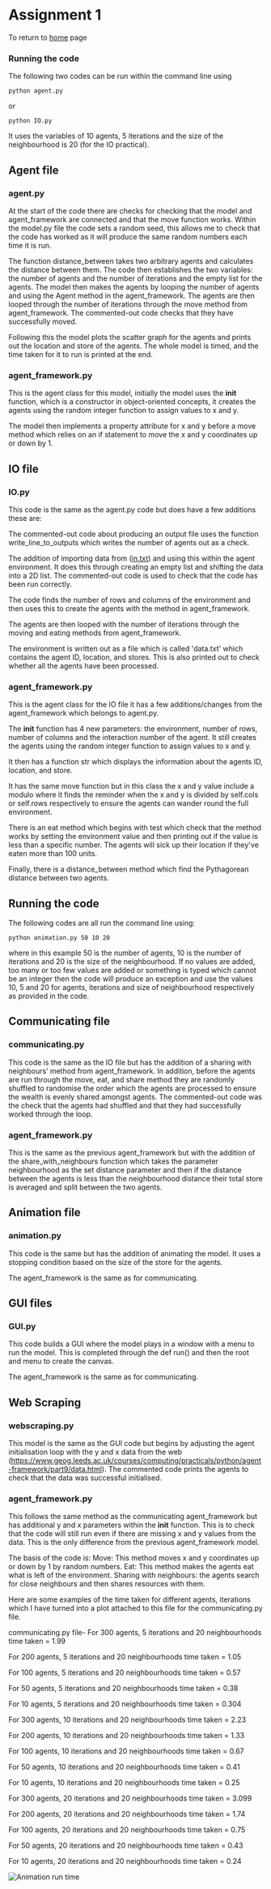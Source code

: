 # Assignment 1

To return to [home](https://eleanorb19.github.io/) page

### Running the code
The following two codes can be run within the command line using
```
python agent.py  
```
or
``` 
python IO.py
```
It uses the variables of 10 agents, 5 iterations and the size of the neighbourhood is 20 (for the IO practical). 
## Agent file
### agent.py
At the start of the code there are checks for checking that the model and agent_framework are connected and that the move function works. Within the model.py file the code sets a random seed, this allows me to check that the code has worked as it will produce the same random numbers each time it is run.

The function distance_between takes two arbitrary agents and calculates the distance between them. The code then establishes the two variables: the number of agents and the number of iterations and the empty list for the agents. The model then makes the agents by looping the number of agents and using the Agent method in the agent_framework. The agents are then looped through the number of iterations through the move method from agent_framework. The commented-out code checks that they have successfully moved.

Following this the model plots the scatter graph for the agents and prints out the location and store of the agents. 
The whole model is timed, and the time taken for it to run is printed at the end. 

### agent_framework.py

This is the agent class for this model, initially the model uses the __init__ function, which is a constructor in object-oriented concepts, it creates the agents using the random integer function to assign values to x and y.

The model then implements a property attribute for x and y before a move method which relies on an if statement to move the x and y coordinates up or down by 1. 

## IO file
### IO.py

This code is the same as the agent.py code but does have a few additions these are:

The  commented-out code about producing an output file uses the function write_line_to_outputs which writes the number of agents out as a check. 

The addition of importing data from ([in.txt](https://github.com/eleanorb19/eleanorb19.github.io/files/7416359/in.txt)) and using this within the agent environment. It does this through creating an empty list and shifting the data into a 2D list. The commented-out code is used to check that the code has been run correctly. 

The code finds the number of rows and columns of the environment and then uses this to create the agents with the method in agent_framework. 

The agents are then looped with the number of iterations through the moving and eating methods from agent_framework.

The environment is written out as a file which is called 'data.txt' which contains the agent ID, location, and stores. This is also printed out to check whether all the agents have been processed.

### agent_framework.py

This is the agent class for the IO file it has a few additions/changes from the agent_framework which belongs to agent.py.

The __init__ function has 4 new parameters: the environment, number of rows, number of columns and the interaction number of the agent. It still creates the agents using the random integer function to assign values to x and y. 

It then has a function str which displays the information about the agents ID, location, and store.

It has the same move function but in this class the x and y value include a modulo where it finds the reminder when the x and y is divided by self.cols or self.rows respectively to ensure the agents can wander round the full environment.

There is an eat method which begins with test which check that the method works by setting the environment value and then printing out if the value is less than a specific number. The agents will sick up their location if they've eaten more than 100 units.

Finally, there is a distance_between method which find the Pythagorean distance between two agents.

## Running the code

The following codes are all run the command line using:
```
python animation.py 50 10 20 
```
where in this example 50 is the number of agents, 10 is the number of iterations and 20 is the size of the neighbourhood. If no values are added, too many or too few values are added or something is typed which cannot be an integer then the code will produce an exception and use the values 10, 5 and 20 for agents, iterations and size of neighbourhood respectively as provided in the code.
## Communicating file

### communicating.py

This code is the same as the IO file but has the addition of a sharing with neighbours’ method from agent_framework. In addition, before the agents are run through the move, eat, and share method they are randomly shuffled to randomise the order which the agents are processed to ensure the wealth is evenly shared amongst agents. The commented-out code was the check that the agents had shuffled and that they had successfully worked through the loop.

### agent_framework.py

This is the same as the previous agent_framework but with the addition of the share_with_neighbours function which takes the parameter neighbourhood as the set distance parameter and then if the distance between the agents is less than the neighbourhood distance their total store is averaged and split between the two agents. 

## Animation  file
### animation.py

This code is the same but has the addition of animating the model. It uses a stopping condition based on the size of the store for the agents. 
 
The agent_framework is the same as for communicating.

## GUI files
### GUI.py

This code builds a GUI where the model plays in a window with a menu to run the model. This is completed through the def run() and then the root and menu to create the canvas. 

The agent_framework is the same as for communicating.

## Web Scraping
### webscraping.py

This model is the same as the GUI code but begins by adjusting the agent initialisation loop with the y and x data from the web (https://www.geog.leeds.ac.uk/courses/computing/practicals/python/agent-framework/part9/data.html). The commented code prints the agents to check that the data was successful initialised.

### agent_framework.py
This follows the same method as the communicating agent_framework but has additional y and x parameters within the __init__ function. This is to check that the code will still run even if there are missing x and y values from the data. This is the only difference from the previous agent_framework model.


The basis of the code is:
Move: This method moves x and y coordinates up or down by 1 by random numbers.
Eat: This method makes the agents eat what is left of the environment.
Sharing with neighbours: the agents search for close neighbours and then shares resources with them. 


Here are some examples of the time taken for different agents, iterations which I have turned into a plot attached to this file for the communicating.py file.

communicating.py file- 
For 300 agents, 5 iterations and 20 neighbourhoods time taken = 1.99

For 200 agents, 5 iterations and 20 neighbourhoods time taken = 1.05

For 100 agents, 5 iterations and 20 neighbourhoods time taken = 0.57

For 50 agents, 5 iterations and 20 neighbourhoods time taken = 0.38

For 10 agents, 5 iterations and 20 neighbourhoods time taken = 0.304

For 300 agents, 10 iterations and 20 neighbourhoods time taken = 2.23

For 200 agents, 10 iterations and 20 neighbourhoods time taken = 1.33

For 100 agents, 10 iterations and 20 neighbourhoods time taken = 0.67

For 50 agents, 10 iterations and 20 neighbourhoods time taken = 0.41

For 10 agents, 10 iterations and 20 neighbourhoods time taken = 0.25

For 300 agents, 20 iterations and 20 neighbourhoods time taken = 3.099

For 200 agents, 20 iterations and 20 neighbourhoods time taken = 1.74

For 100 agents, 20 iterations and 20 neighbourhoods time taken = 0.75

For 50 agents, 20 iterations and 20 neighbourhoods time taken = 0.43

For 10 agents, 20 iterations and 20 neighbourhoods time taken = 0.24

![Animation run time](https://user-images.githubusercontent.com/90636185/137923678-7d9cb111-9a11-42d6-b64c-1fbbc6437fd9.png)




